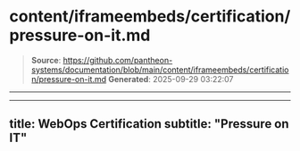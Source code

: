 # content/iframeembeds/certification/pressure-on-it.md

> **Source**: https://github.com/pantheon-systems/documentation/blob/main/content/iframeembeds/certification/pressure-on-it.md
> **Generated**: 2025-09-29 03:22:07

---

---
title: WebOps Certification
subtitle: "Pressure on IT"
---

<Partial file="certification-guide/pressure-on-it.md" />

